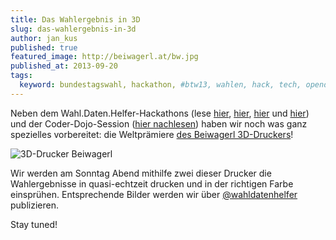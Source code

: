 ```yaml
---
title: Das Wahlergebnis in 3D
slug: das-wahlergebnis-in-3d
author: jan_kus
published: true
featured_image: http://beiwagerl.at/bw.jpg
published_at: 2013-09-20
tags:
  keyword: bundestagswahl, hackathon, #btw13, wahlen, hack, tech, opendata, open, data, 3d, drucker, printing
---
```

Neben dem Wahl.Daten.Helfer-Hackathons (lese [hier](http://www.ksta.de/rheinklick/-ueber-wahl-daten-helfer-macher-der-demokratie-im-digitalen,22789250,24252784.html), [hier](https://netzpolitik.org/2013/wahl-daten-helfer-apps-viz-und-hacks-zur-wahl-2013/), [hier](http://railslove.com/blog/2013/09/17/wahl-daten-helfer-der-hackathon-zur-bundestagswahl) und [hier](http://railslove.com/blog/2013/09/18/kinder-programmieren-wahl-apps)) und der Coder-Dojo-Session ([hier nachlesen](http://www.ksta.de/rheinklick/coder-dojo-zur-btw13-kinder-programmieren-wahl-apps,22789250,24336118.html)) haben wir noch was ganz spezielles vorbereitet: die Weltprämiere [des Beiwagerl 3D-Druckers](http://beiwagerl.at/)!

![3D-Drucker Beiwagerl](http://glui.me/?i=lp09mz9gb47il56/bundeshack_drucker.png/)

Wir werden am Sonntag Abend mithilfe zwei dieser Drucker die Wahlergebnisse in quasi-echtzeit drucken und in der richtigen Farbe einsprühen. Entsprechende Bilder werden wir über [@wahldatenhelfer](http://twitter.com/WahlDatenHelfer) publizieren.

Stay tuned!
